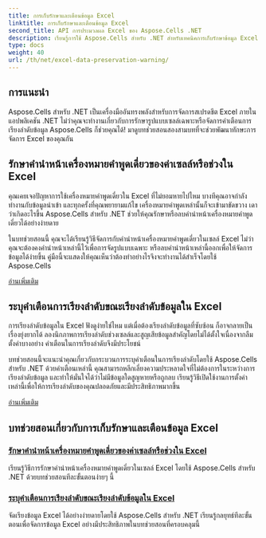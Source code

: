 ```yaml
---
title: การเก็บรักษาและเตือนข้อมูล Excel
linktitle: การเก็บรักษาและเตือนข้อมูล Excel
second_title: API การประมวลผล Excel ของ Aspose.Cells .NET
description: เรียนรู้การใช้ Aspose.Cells สำหรับ .NET สำหรับเทคนิคการเก็บรักษาข้อมูล Excel ขั้นสูง เช่น การรักษาคำนำหน้าเครื่องหมายคำพูดเดี่ยวในเซลล์และการระบุคำเตือนในการเรียงลำดับระหว่างการเรียงลำดับ
type: docs
weight: 40
url: /th/net/excel-data-preservation-warning/
---
```

## การแนะนำ

Aspose.Cells สำหรับ .NET เป็นเครื่องมืออันทรงพลังสำหรับการจัดการสเปรดชีต Excel ภายในแอปพลิเคชัน .NET ไม่ว่าคุณจะทำงานเกี่ยวกับการรักษารูปแบบเซลล์เฉพาะหรือจัดการคำเตือนการเรียงลำดับข้อมูล Aspose.Cells ก็ช่วยคุณได้! มาดูบทช่วยสอนสองสามบทที่จะช่วยพัฒนาทักษะการจัดการ Excel ของคุณกัน

## รักษาคำนำหน้าเครื่องหมายคำพูดเดี่ยวของค่าเซลล์หรือช่วงใน Excel

คุณเคยเจอปัญหาการใช้เครื่องหมายคำพูดเดี่ยวใน Excel ที่ไม่ยอมหายไปไหม บางทีคุณอาจกำลังทำงานกับข้อมูลนำเข้า และทุกครั้งที่คุณพยายามแก้ไข เครื่องหมายคำพูดเหล่านั้นก็จะเข้ามาขัดขวาง เดาว่าเกิดอะไรขึ้น Aspose.Cells สำหรับ .NET ช่วยให้คุณรักษาหรือลบคำนำหน้าเครื่องหมายคำพูดเดี่ยวได้อย่างง่ายดาย

ในบทช่วยสอนนี้ คุณจะได้เรียนรู้วิธีจัดการกับคำนำหน้าเครื่องหมายคำพูดเดี่ยวในเซลล์ Excel ไม่ว่าคุณจะต้องคงคำนำหน้าเหล่านี้ไว้เพื่อการจัดรูปแบบเฉพาะ หรือลบคำนำหน้าเหล่านี้ออกเพื่อให้จัดการข้อมูลได้ง่ายขึ้น คู่มือนี้จะแสดงให้คุณเห็นว่าต้องทำอย่างไรจึงจะทำงานได้สำเร็จโดยใช้ Aspose.Cells

[อ่านเพิ่มเติม](./preserve-single-quote-prefix-of-cell-value-or-range-in-excel/)

## ระบุคำเตือนการเรียงลำดับขณะเรียงลำดับข้อมูลใน Excel

การเรียงลำดับข้อมูลใน Excel ฟังดูง่ายใช่ไหม แต่เมื่อต้องเรียงลำดับข้อมูลที่ซับซ้อน ก็อาจกลายเป็นเรื่องยุ่งยากได้ ลองนึกภาพการเรียงลำดับช่วงเซลล์และสูญเสียข้อมูลสำคัญโดยไม่ได้ตั้งใจเนื่องจากลืมตั้งค่าบางอย่าง คำเตือนในการเรียงลำดับจึงมีประโยชน์

บทช่วยสอนนี้จะแนะนำคุณเกี่ยวกับกระบวนการระบุคำเตือนในการเรียงลำดับโดยใช้ Aspose.Cells สำหรับ .NET ด้วยคำเตือนเหล่านี้ คุณสามารถหลีกเลี่ยงความประหลาดใจที่ไม่ต้องการในระหว่างการเรียงลำดับข้อมูล และทำให้มั่นใจได้ว่าไม่มีข้อมูลใดสูญหายหรือถูกลบ เรียนรู้วิธีเปิดใช้งานการตั้งค่าเหล่านี้เพื่อให้การเรียงลำดับของคุณปลอดภัยและมีประสิทธิภาพมากขึ้น

[อ่านเพิ่มเติม](./specify-sort-warning-while-sorting-data-in-excel/)

## บทช่วยสอนเกี่ยวกับการเก็บรักษาและเตือนข้อมูล Excel
### [รักษาคำนำหน้าเครื่องหมายคำพูดเดี่ยวของค่าเซลล์หรือช่วงใน Excel](./preserve-single-quote-prefix-of-cell-value-or-range-in-excel/)
เรียนรู้วิธีการรักษาคำนำหน้าเครื่องหมายคำพูดเดี่ยวในเซลล์ Excel โดยใช้ Aspose.Cells สำหรับ .NET ด้วยบทช่วยสอนทีละขั้นตอนง่ายๆ นี้
### [ระบุคำเตือนการเรียงลำดับขณะเรียงลำดับข้อมูลใน Excel](./specify-sort-warning-while-sorting-data-in-excel/)
จัดเรียงข้อมูล Excel ได้อย่างง่ายดายโดยใช้ Aspose.Cells สำหรับ .NET เรียนรู้กลยุทธ์ทีละขั้นตอนเพื่อจัดการข้อมูล Excel อย่างมีประสิทธิภาพในบทช่วยสอนที่ครอบคลุมนี้
